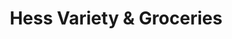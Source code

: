---
title: "Hess Variety & Groceries"
url: /hamilton/hess-variety-und-groceries/
shop: Lebensmittel
---